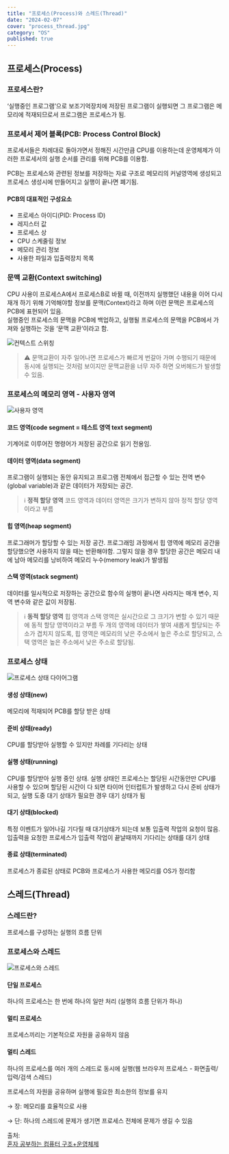 ```yaml
---
title: "프로세스(Process)와 스레드(Thread)"
date: "2024-02-07"
cover: "process_thread.jpg"
category: "OS"
published: true
---
```


## 프로세스(Process)

### 프로세스란?

‘실행중인 프로그램’으로 보조기억장치에 저장된 프로그램이 실행되면 그 프로그램은 메모리에 적재되므로서 프로그램은 프로세스가 됨.

### 프로세서 제어 블록(PCB: Process Control Block)

프로세서들은 차례대로 돌아가면서 정해진 시간만큼 CPU를 이용하는데 운영체제가 이러한 프로세서의 실행 순서를 관리를 위해 PCB를 이용함.

PCB는 프로세스와 관련된 정보를 저장하는 자료 구조로 메모리의 커널영역에 생성되고 프로세스 생성시에 만들어지고 실행이 끝나면 폐기됨.

#### PCB의 대표적인 구성요소

- 프로세스 아이디(PID: Process ID)
- 레지스터 값
- 프로세스 상
- CPU 스케줄링 정보
- 메모리 관리 정보
- 사용한 파일과 입출력장치 목록

### 문맥 교환(Context switching)

CPU 사용이 프로세스A에서 프로세스B로 바뀔 때, 이전까지 실행했던 내용을 이어 다시 재개 하기 위해 기억해야할 정보를 문맥(Context)라고 하며 이런 문맥은 프로세스의 PCB에 표현되어 있음.  
실행중인 프로세스의 문맥을 PCB에 백업하고, 실행될 프로세스의 문맥을 PCB에서 가져와 실행하는 것을 ‘문맥 교환’이라고 함.

![컨텍스트 스위칭](/imgs/blog/posts/process-thread/context_switching.png)

> ⚠️ 문맥교환이 자주 일어나면 프로세스가 빠르게 번갈아 가며 수행되기 때문에 동시에 실행되는 것처럼 보이지만 문맥교환을 너무 자주 하면 오버헤드가 발생할 수 있음.

### 프로세스의 메모리 영역 - 사용자 영역

![사용자 영역](/imgs/blog/posts/process-thread/memory.png)

#### 코드 영역(code segment = 테스트 영역 text segment)

기계어로 이루어진 명령어가 저장된 공간으로 읽기 전용임.

#### 데이터 영역(data segment)

프로그램이 실행되는 동안 유지되고 프로그램 전체에서 접근할 수 있는 전역 변수(global variable)과 같은 데이터가 저장되는 공간.

> ℹ️ **정적 할당 영역**
> 코드 영역과 데이터 영역은 크기가 변하지 않아 정적 할당 영역이라고 부름

#### 힙 영역(heap segment)

프로그래머가 할당할 수 있는 저장 공간. 프로그래밍 과정에서 힙 영역에 메모리 공간을 할당했으면 사용하지 않을 때는 반환해야함. 그렇지 않을 경우 할당한 공간은 메모리 내에 남아 메모리를 낭비하여 메모리 누수(memory leak)가 발생됨

#### 스택 영역(stack segment)

데이터를 일시적으로 저장하는 공간으로 함수의 실행이 끝나면 사라지는 매개 변수, 지역 변수와 같은 값이 저장됨.

> ℹ️ **동적 할당 영역**
> 힙 영역과 스택 영역은 실시간으로 그 크기가 변할 수 있기 때문에 동적 할당 영역이라고 부름
> 두 개의 영역에 데이터가 쌓여 새롭게 할당되는 주소가 겹치지 않도록, 힙 영역은 메모리의 낮은 주소에서 높은 주소로 할당되고, 스택 영역은 높은 주소에서 낮은 주소로 할당됨.

### 프로세스 상태

![프로세스 상태 다이어그램](/imgs/blog/posts/process-thread/process_status.png)

#### 생성 상태(new)

메모리에 적재되어 PCB를 할당 받은 상태

#### 준비 상태(ready)

CPU를 할당받아 실행할 수 있지만 차례를 기다리는 상태

#### 실행 상태(running)

CPU를 할당받아 실행 중인 상태. 실행 상태인 프로세스는 할당된 시간동안만 CPU를 사용할 수 있으며 할당된 시간이 다 되면 타이머 인터럽트가 발생하고 다시 준비 상태가 되고, 실행 도중 대기 상태가 필요한 경우 대기 상태가 됨

#### 대기 상태(blocked)

특정 이벤트가 일어나길 기다릴 때 대기상태가 되는데 보통 입출력 작업의 요청이 많음. 입출력을 요청한 프로세스가 입출력 작업이 끝날때까지 기다리는 상태를 대기 상태

#### 종료 상태(terminated)

프로세스가 종료된 상태로 PCB와 프로세스가 사용한 메모리를 OS가 정리함

## 스레드(Thread)

### 스레드란?

프로세스를 구성하는 실행의 흐름 단위

### 프로세스와 스레드

![프로세스와 스레드](/imgs/blog/posts/process-thread/process_thread.png)

#### 단일 프로세스

하나의 프로세스는 한 번에 하나의 일만 처리 (실행의 흐름 단위가 하나)

#### 멀티 프로세스

프로세스끼리는 기본적으로 자원을 공유하지 않음

#### 멀티 스레드

하나의 프로세스를 여러 개의 스레드로 동시에 실행(웹 브라우저 프로세스 - 화면출력/입력/검색 스레드)

프로세스의 자원을 공유하며 실행에 필요한 최소한의 정보를 유지

→ 장: 메모리를 효율적으로 사용

→ 단: 하나의 스레드에 문제가 생기면 프로세스 전체에 문제가 생길 수 있음

출처:  
[혼자 공부하는 컴퓨터 구조+운영체제](https://product.kyobobook.co.kr/detail/S000061584886?utm_source=google&utm_medium=cpc&utm_campaign=googleSearch&gad_source=1&gclid=Cj0KCQiAzoeuBhDqARIsAMdH14GeU5OJpwRGzE6DkX9i8xKc7p7iwKsF0GbC_P-pP-GccWSHKRkKmJ4aAtbTEALw_wcB)

